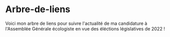 # Arbre-de-liens
Voici mon arbre de liens pour suivre l'actualité de ma candidature à l'Assemblée Générale écologiste en vue des éléctions législatives de 2022 !
